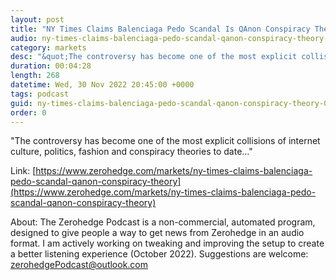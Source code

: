 ```yaml
---
layout: post
title: "NY Times Claims Balenciaga Pedo Scandal Is QAnon Conspiracy Theory"
audio: ny-times-claims-balenciaga-pedo-scandal-qanon-conspiracy-theory-0
category: markets
desc: "&quot;The controversy has become one of the most explicit collisions of internet culture, politics, fashion and conspiracy theories to date...&quot;"
duration: 00:04:28
length: 268
datetime: Wed, 30 Nov 2022 20:45:00 +0000
tags: podcast
guid: ny-times-claims-balenciaga-pedo-scandal-qanon-conspiracy-theory-0
order: 0
---
```

&quot;The controversy has become one of the most explicit collisions of internet culture, politics, fashion and conspiracy theories to date...&quot;

Link: [https://www.zerohedge.com/markets/ny-times-claims-balenciaga-pedo-scandal-qanon-conspiracy-theory](https://www.zerohedge.com/markets/ny-times-claims-balenciaga-pedo-scandal-qanon-conspiracy-theory)

About: The Zerohedge Podcast is a non-commercial, automated program, designed to give people a way to get news from Zerohedge in an audio format.  I am actively working on tweaking and improving the setup to create a better listening experience (October 2022).  Suggestions are welcome: [zerohedgePodcast@outlook.com](mailto:zerohedgePodcast@outlook.com)